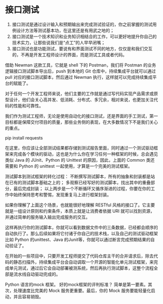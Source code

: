 # 接口测试

1. 接口测试是通过设计输入和预期输出来完成测试验证的，你之前掌握的测试用例设计方法等测试基本功，在这里还是有用武之地的；
2. 接口测试是一个技术知识和业务知识相结合的工作，可以更好地提升你自己的技术实力，让那些说我们是“点工”的人早早闭嘴；
3. 接口测试也是功能测试，要说有和界面测试不同的地方，仅仅是和我们交互的，不再是开发工程师设计的界面，而是测试工具或者代码。

借助 Newman 这款工具，它就是 shell 下的 Postman，我们将 Postman 的业务逻辑接口测试脚本导出后，push 到本地的 Git 仓库中，持续集成平台就可以通过 pull 对应的接口测试脚本，然后通过 Newman 执行，这样就可以完成持续集成平台的赋能了。

对于任何一个开发工程师来说，他们主要的工作就是通过写代码实现产品需求或原型设计，他们会关心高并发、低消耗、分布式、多冗余，相对来说，也更加关注代码的性能和可靠性。

我们作为测试工程师，无论是使用自动化的接口测试，还是界面的手工测试，第一目标都是保障交付项目的质量，那些业务侧的表现，在大多数情况下不是我们关心的重点。



pip install requests

在这里，你应该让全部测试结果都存储到测试报告里面，同时通过一个测试驱动框架来完成各个模块的驱动，这也是为什么你在学习任何一种框架的时候，总会遇见类似 Java 的 JUnit、Python 的 Unittest 的原因，因此，上面的 Common 类还需要和 Python 的 unittest 一起使用，才算是一个完美的测试框架。

测试脚本到测试框架的转化过程：
不断撰写测试脚本，所有的抽象和封装都是站在已有的测试脚本基础之上的；
多观察已经写好的测试脚本，找出其中的重叠部分，最后完成封装；
以上两步是一个不断循环又循序渐进的过程，你要在你的工作中始终保持思考和警惕，发现重复马上进行框架封装。


如果你理解了上面这个场景，也就能很好地理解 RESTful 风格的接口了。它主要就是一组设计原则和约束条件，本质上就是让消费者依据 URI 就可以找到资源，并通过简单的服务输入输出完成服务的交互。

这样再执行你的测试脚本，你就可以看到数据文件中的三条数据，已经都会顺序的自动执行了。那么后续如果将它付诸于你自己的技术栈，以及自己的测试驱动框架比如 Python 的unittest、Java 的Junit等，你就可以通过断言完成预期结果的自动验证了。

在开始的一些项目中，只要开发工程师提交了代码仓库主干的合并请求后，除去代码的静态扫描外，持续集成平台会自动调取一个开源的智能化单元测试框架，来完成单元测试，通过后它会自动部署被测系统，然后再执行测试脚本，这整个流程全部是流水线自动驱动完成的。

Python 语言的mock 框架。
好的mock框架的评判标准？
简单是第一要素。其次，处理速度比完美的 Mock 服务更重要。最后，你的 Mock 服务要能轻量化启动，并且容易销毁。
